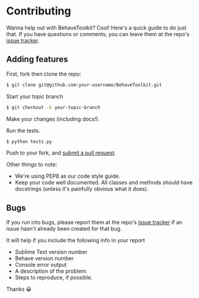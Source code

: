 # Contributing

Wanna help out with BehaveToolkit? Cool! Here's a quick guide to do just that. If you have questions or comments, you can leave them at the repo's [issue tracker](https://github.com/mixxorz/BehaveToolkit/issues).

## Adding features
First, fork then clone the repo:

```bash
$ git clone git@github.com:your-username/BehaveToolkit.git
```

Start your topic branch

```bash
$ git checkout -b your-topic-branch
```

Make your changes (including docs!).

Run the tests.

```bash
$ python tests.py
```

Push to your fork, and [submit a pull request][pr].

[pr]: https://github.com/mixxorz/BehaveToolkit/compare/

Other things to note:

- We're using PEP8 as our code style guide.
- Keep your code well documented. All classes and methods should have docstrings (unless it's painfully obvious what it does).

## Bugs

If you run into bugs, please report them at the repo's [issue tracker](https://github.com/mixxorz/BehaveToolkit/issues) if an issue hasn't already been created for that bug.

It will help if you include the following info in your report

* Sublime Text version number
* Behave version number
* Console error output
* A description of the problem.
* Steps to reproduce, if possible.

Thanks :grinning:

